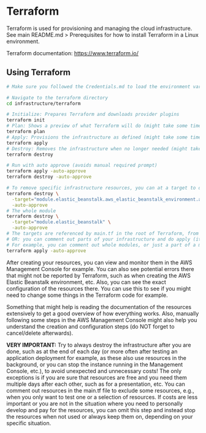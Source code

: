 # Terraform
Terraform is used for provisioning and managing the cloud infrastructure. See main README.md > Prerequisites for how to install Terraform in a Linux environment.

Terraform documentation: https://www.terraform.io/

## Using Terraform
```sh
# Make sure you followed the Credentials.md to load the environment variables in the terminal session!

# Navigate to the terraform directory
cd infrastructure/terraform

# Initialize: Prepares Terraform and downloads provider plugins
terraform init
# Plan: Shows a preview of what Terraform will do (might take some time)
terraform plan
# Apply: Provisions the infrastructure as defined (might take some time)
terraform apply
# Destroy: Removes the infrastructure when no longer needed (might take some time)
terraform destroy

# Run with auto approve (avoids manual required prompt)
terraform apply -auto-approve
terraform destroy -auto-approve

# To remove specific infrastructure resources, you can at a target to destroy, such as only the aws eb environment:
terraform destroy \
  -target="module.elastic_beanstalk.aws_elastic_beanstalk_environment.app_env" \
  -auto-approve
# The whole module
terraform destroy \
  -target="module.elastic_beanstalk" \
  -auto-approve
# The targets are referenced by main.tf in the root of Terraform, from there you can select the targets (you can add more targets)
# OR: you can comment out parts of your infrastructure and do apply (it will remove the commented parts)
# For example, you can comment out whole modules, or just a part of a module in its main.tf, such as aws_elastic_beanstalk_environment.app_env
terraform apply -auto-approve
```

After creating your resources, you can view and monitor them in the AWS Management Console for example. You can also see potential errors there that might not be reported by Terraform, such as when creating the AWS Elastic Beanstalk environment, etc. Also, you can see the exact configuration of the resources there. You can use this to see if you might need to change some things in the Terraform code for example.

Something that might help is reading the documentation of the resources extensively to get a good overview of how everything works. Also, manually following some steps in the AWS Management Console might also help you understand the creation and configuration steps (do NOT forget to cancel/delete afterwards).

**VERY IMPORTANT:** Try to always destroy the infrastructure after you are done, such as at the end of each day (or more often after testing an application deployment for example, as these also use resources in the background, or you can stop the instance running in the Management Console, etc.), to avoid unexpected and unnecessary costs! The only exceptions is if you are sure that resources are free and you need them multiple days after each other, such as for a presentation, etc. You can comment out resources in the main.tf file to exclude some resources, e.g., when you only want to test one or a selection of resources.
If costs are less important or you are not in the situation where you need to personally develop and pay for the resources, you can omit this step and instead stop the resources when not used or always keep them on, depending on your specific situation.